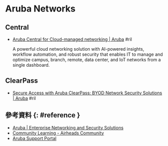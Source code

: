 # Aruba Networks

## Central

  - [Aruba Central for Cloud\-managed networking \| Aruba](https://www.arubanetworks.com/products/network-management-operations/central/) #ril

    A powerful cloud networking solution with AI-powered insights, workflow automation, and robust security that enables IT to manage and optimize campus, branch, remote, data center, and IoT networks from a single dashboard.

## ClearPass

  - [Secure Access with Aruba ClearPass: BYOD Network Security Solutions \| Aruba](https://www.arubanetworks.com/products/security/network-access-control/secure-access/) #ril

## 參考資料 {: #reference }

  - [Aruba | Enterprise Networking and Security Solutions](https://www.arubanetworks.com/)
  - [Community Learning - Airheads Community](https://community.arubanetworks.com/community-learning)
  - [Aruba Support Portal](https://asp.arubanetworks.com/)
